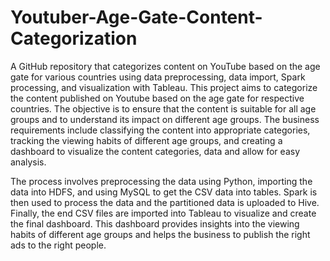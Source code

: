 # Youtuber-Age-Gate-Content-Categorization
A GitHub repository that categorizes content on YouTube based on the age gate for various countries using data preprocessing, data import, Spark processing, and visualization with Tableau.
This project aims to categorize the content published on Youtube based on the age gate for respective countries. The objective is to ensure that the content is suitable for all age groups and to understand its impact on different age groups. The business requirements include classifying the content into appropriate categories, tracking the viewing habits of different age groups, and creating a dashboard to visualize the content categories, data and allow for easy analysis.

The process involves preprocessing the data using Python, importing the data into HDFS, and using MySQL to get the CSV data into tables. Spark is then used to process the data and the partitioned data is uploaded to Hive. Finally, the end CSV files are imported into Tableau to visualize and create the final dashboard. This dashboard provides insights into the viewing habits of different age groups and helps the business to publish the right ads to the right people.
